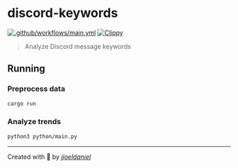 # discord-keywords

[![.github/workflows/main.yml](https://github.com/jjoeldaniel/discord-keywords/actions/workflows/main.yml/badge.svg)](https://github.com/jjoeldaniel/discord-keywords/actions/workflows/main.yml) [![Clippy](https://github.com/jjoeldaniel/topics/actions/workflows/clippy.yml/badge.svg)](https://github.com/jjoeldaniel/topics/actions/workflows/clippy.yml)

> Analyze Discord message keywords

## **Running**

### Preprocess data

```bash
cargo run
```

### Analyze trends

```bash
python3 python/main.py

```

---

Created with 💖 by [*jjoeldaniel*](https://github.com/jjoeldaniel)
